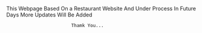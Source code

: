 This Webpage Based On  a Restaurant Website And Under Process
In Future Days More Updates Will Be Added

                            Thamk You...
